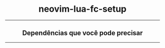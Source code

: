 <h1 align="center">neovim-lua-fc-setup</h1>
<hr size="5">
<h2 align="center">Dependências que você pode precisar</h2>
<p align="center">
  
</p>
<hr size="5">
